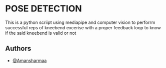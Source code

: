 
# POSE DETECTION

This is a python scriipt using mediapipe and computer vision to perforrm successful reps of kneebend excerise with a proper feedback loop to know if the said kneebend is valid or not 

## Authors

- [@Amansharmaa](https://www.github.com/amansharmaa)

